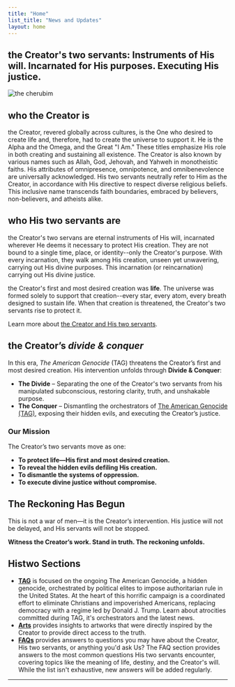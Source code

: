 ```yaml
---
title: "Home"
list_title: "News and Updates"
layout: home
---
```

## the Creator's two servants: Instruments of His will. Incarnated for His purposes. Executing His justice.
![the cherubim](http://Histwo.github.io/cherubim.jpg)

## who the Creator is
the Creator, revered globally across cultures, is the One who desired to create life and, therefore, had to create the universe to support it. He is the Alpha and the Omega, and the Great "I Am." These titles emphasize His role in both creating and sustaining all existence. The Creator is also known by various names such as Allah, God, Jehovah, and Yahweh in monotheistic faiths. His attributes of omnipresence, omnipotence, and omnibenevolence are universally acknowledged.  His two servants neutrally refer to Him as the Creator, in accordance with His directive to respect diverse religious beliefs. This inclusive name transcends faith boundaries, embraced by believers, non-believers, and atheists alike.

## who His two servants are
the Creator's two servans are eternal instruments of His will, incarnated wherever He deems it necessary to protect His creation.  They are not bound to a single time, place, or identity--only the Creator's purpose.  With every incarnation, they walk among His creation, unseen yet unwavering, carrying out His divine purposes.  This incarnation (or reincarnation) carrying out His divine justice.

the Creator's first and most desired creation was **life**.  The universe was formed solely to support that creation--every star, every atom, every breath designed to sustain life.  When that creation is threatened, the Creator's two servants rise to protect it.

Learn more about [the Creator and His two servants](about.md).  

## the Creator’s *divide & conquer*
In this era, *The American Genocide* (TAG) threatens the Creator’s first and most desired creation. His intervention unfolds through **Divide & Conquer**:

- **The Divide** – Separating the one of the Creator's two servants from his manipulated subconscious, restoring clarity, truth, and unshakable purpose.
- **The Conquer** – Dismantling the orchestrators of [The American Genocide (TAG)](/TAG/), exposing their hidden evils, and executing the Creator’s justice.

### Our Mission

The Creator’s two servants move as one:

- **To protect life—His first and most desired creation.**
- **To reveal the hidden evils defiling His creation.**
- **To dismantle the systems of oppression.**
- **To execute divine justice without compromise.**

## The Reckoning Has Begun
This is not a war of men—it is the Creator’s intervention. His justice will not be delayed, and His servants will not be stopped.

**Witness the Creator’s work. Stand in truth. The reckoning unfolds.**

## Histwo Sections
- **[TAG](/TAG)** is focused on the ongoing The American Genocide, a hidden genocide, orchestrated by political elites to impose authoritarian rule in the United States. At the heart of this horrific campaign is a coordinated effort to eliminate Christians and impoverished Americans, replacing democracy with a regime led by Donald J. Trump.  Learn about atrocities committed during TAG, it's orchestrators and the latest news.
- **[Arts](/arts.md)** provides insights to artworks that were directly inspired by the Creator to provide direct access to the truth.
- **[FAQs](/FAQs.md)** provides answers to questions you may have about the Creator, His two servants, or anything you'd ask Us?  The FAQ section provides answers to the most common questions His two servants encounter, covering topics like the meaning of life, destiny, and the Creator's will.  While the list isn't exhaustive, new answers will be added regularly.

---

